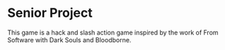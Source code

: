 # Senior Project

This game is a hack and slash action game inspired by the work of From Software with Dark Souls and Bloodborne.